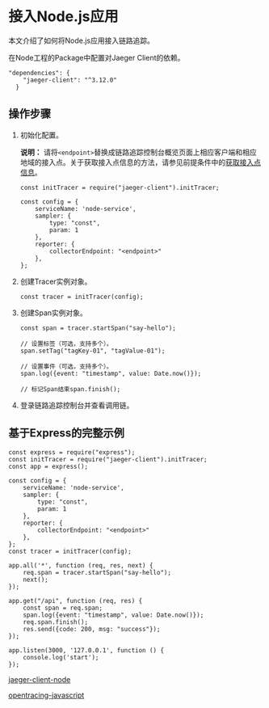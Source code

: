 # 接入Node.js应用

本文介绍了如何将Node.js应用接入链路追踪。

在Node工程的Package中配置对Jaeger Client的依赖。

```
"dependencies": {
    "jaeger-client": "^3.12.0"
  }
```

## 操作步骤

1.  初始化配置。

    **说明：** 请将`<endpoint>`替换成链路追踪控制台概览页面上相应客户端和相应地域的接入点。关于获取接入点信息的方法，请参见前提条件中的[获取接入点信息](#tab2)。

    ```
    const initTracer = require("jaeger-client").initTracer;
    
    const config = {
        serviceName: 'node-service',
        sampler: {
            type: "const",
            param: 1
        },
        reporter: {
            collectorEndpoint: "<endpoint>"
        },
    };
    ```

2.  创建Tracer实例对象。

    ```
    const tracer = initTracer(config);
    ```

3.  创建Span实例对象。

    ```
    const span = tracer.startSpan("say-hello");
    
    // 设置标签（可选，支持多个）。
    span.setTag("tagKey-01", "tagValue-01");
    
    // 设置事件（可选，支持多个）。
    span.log({event: "timestamp", value: Date.now()});
    
    // 标记Span结束span.finish();
    ```

4.  登录链路追踪控制台并查看调用链。


## 基于Express的完整示例

```
const express = require("express");
const initTracer = require("jaeger-client").initTracer;
const app = express();

const config = {
    serviceName: 'node-service',
    sampler: {
        type: "const",
        param: 1
    },
    reporter: {
        collectorEndpoint: "<endpoint>"
    },
};
const tracer = initTracer(config);

app.all('*', function (req, res, next) {
    req.span = tracer.startSpan("say-hello");
    next();
});

app.get("/api", function (req, res) {
    const span = req.span;
    span.log({event: "timestamp", value: Date.now()});
    req.span.finish();
    res.send({code: 200, msg: "success"});
});

app.listen(3000, '127.0.0.1', function () {
    console.log('start');
});
```

[jaeger-client-node](https://github.com/jaegertracing/jaeger-client-node)

[opentracing-javascript](https://github.com/opentracing/opentracing-javascript)

